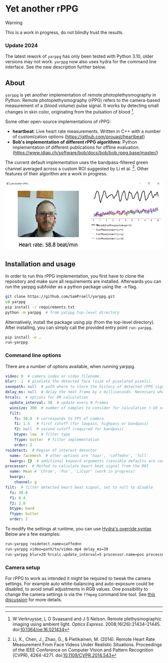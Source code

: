 # Yet another rPPG

> [!WARNING]
> This is a work in progress, do not blindly trust the results.

### Update 2024
The latest rework of `yarppg` has only been tested with Python 3.10, older versions may
not work. `yarppg` now also uses hydra for the command line interface. See the new
description further below.

## About
`yarppg` is yet another implementation of remote photoplethysmography in
Python.  Remote photoplethysmography (rPPG) refers to the camera-based
measurement of a (blood volume) pulse signal.  It works by detecting small
changes in skin color, originating from the pulsation of blood [^1].

Some other open-source implementations of rPPG:

* **heartbeat**: Live heart rate measurements. Written in C++ with a number of
  customization options (https://github.com/prouast/heartbeat)
* **Bob's implementation of different rPPG algorithms**: Python implementation
  of different publications for offline evaluation.
  (https://www.idiap.ch/software/bob/docs/bob/bob.rppg.base/master/)

The current default implementation uses the bandpass-filtered green channel
averaged across a custom ROI suggested by Li et al. [^2]. Other features of
their algorithm are a work in progress.

![Screenshot of the yarppg application](docs/images/yarppg-screenshot.png)

## Installation and usage
In order to run this rPPG implementation, you first have to clone the
repository and make sure all requirements are installed. Afterwards you
can run the yarppg subfolder as a python package using the `-m` flag.

```bash
git clone https://github.com/SamProell/yarppg.git
cd yarppg
pip install -r requirements.txt
python -m yarppg  # from yarppg top-level directory
```

Alternatively, install the package using pip (from the top-level directory).
After installing, you can simply call the provided entry point `run-yarppg`.
```bash
pip install -e .
run-yarppg
```

### Command line options
There are a number of options available, when running yarppg.

```yaml
video: 0  # camera index or video filename.
blur: -1  # pixelate the detected face (size of pixelated pixels).
savepath: null  # path where to store the history of detected rPPG signals.
delay_ms: null  # delay the next frame by x milliseconds. Necessary when playing videos
hrcalc:  # options for HR calculation
  update_interval: 30  # update every N frames
  winsize: 300  # number of samples to consider for calculation (~10 seconds)
  filt:
    fs: 30.0  # corresponds to FPS of camera
    f1: 1.5   # first cutoff (for lowpass, highpass or bandpass)
    f2: null  # second cutoff (required for bandpass)
    btype: low  # filter type
    ftype: butter  # filter implementation
    order: 2
roidetect:  # Region of interest detector
  name: facemesh  # other options are 'haar', 'caffednn', 'full'
  kwargs: {}  # additional keyword arguments (sensible defaults are configured already)
processor:  # Method to calculate heart beat signal from the ROI
  name: Mean # 'Chrom', 'Pos', 'LiCvpr' (work in progress)
  kwargs:
    channel: g
filt:  # filter detected heart beat signal, set to null to disable
  fs: 30.0
  f1: 0.4
  f2: 2.0
  btype: band
  ftype: butter
  order: 2
```

To modify the settings at runtime, you can use
[Hydra's override syntax](https://hydra.cc/docs/advanced/override_grammar/basic/)
Below are a few examples:

```bash
run-yarppg roidetect.name=caffednn
run-yarppg video=path/to/video.mp4 delay_ms=30
run-yarppg blur=20 hrcalc.update_interval=5 processor.name=pos processor.kwargs="{winsize:30}"
```

### Camera setup
For rPPG to work as intended it might be required to tweak the camera
settings. For example auto white-balancing and auto-exposure could be
disabled, to avoid small adjustments in RGB values.
One possibility to change the camera settings is via the ``ffmpeg``
command line tool.
See [this discussion](https://superuser.com/questions/1287366/open-webcam-settings-dialog-in-windows/1511657)
for more details.

---

[^1]: W Verkruysse, L O Svaasand and J S Nelson. Remote plethysmographic
      imaging using ambient light. *Optics Express*. 2008;16(26):21434–21445.
      doi:[10.1364/oe.16.021434](https://doi.org/10.1364/oe.16.021434)

[^2]: Li, X., Chen, J., Zhao, G., &#38; Pietikainen, M. (2014). Remote
      Heart Rate Measurement From Face Videos Under Realistic Situations.
      Proceedings of the IEEE Conference on Computer Vision and Pattern
      Recognition (CVPR), 4264-4271.
      doi:[10.1109/CVPR.2014.543](https://doi.org/10.1109/CVPR.2014.543)

